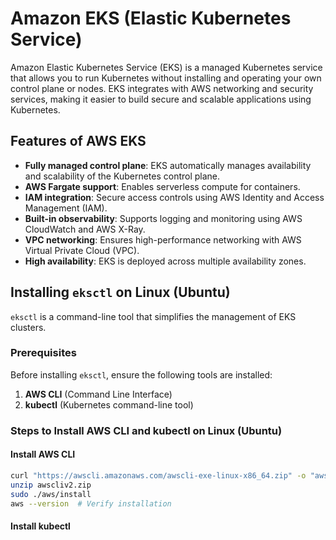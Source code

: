 # Amazon EKS (Elastic Kubernetes Service)

Amazon Elastic Kubernetes Service (EKS) is a managed Kubernetes service that allows you to run Kubernetes without installing and operating your own control plane or nodes. EKS integrates with AWS networking and security services, making it easier to build secure and scalable applications using Kubernetes.

## Features of AWS EKS
- **Fully managed control plane**: EKS automatically manages availability and scalability of the Kubernetes control plane.
- **AWS Fargate support**: Enables serverless compute for containers.
- **IAM integration**: Secure access controls using AWS Identity and Access Management (IAM).
- **Built-in observability**: Supports logging and monitoring using AWS CloudWatch and AWS X-Ray.
- **VPC networking**: Ensures high-performance networking with AWS Virtual Private Cloud (VPC).
- **High availability**: EKS is deployed across multiple availability zones.

## Installing `eksctl` on Linux (Ubuntu)
`eksctl` is a command-line tool that simplifies the management of EKS clusters.

### Prerequisites
Before installing `eksctl`, ensure the following tools are installed:
1. **AWS CLI** (Command Line Interface)
2. **kubectl** (Kubernetes command-line tool)

### Steps to Install AWS CLI and kubectl on Linux (Ubuntu)

#### Install AWS CLI
```bash
curl "https://awscli.amazonaws.com/awscli-exe-linux-x86_64.zip" -o "awscliv2.zip"
unzip awscliv2.zip
sudo ./aws/install
aws --version  # Verify installation
```
#### Install kubectl
